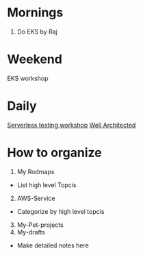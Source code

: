 

# Mornings

1. Do EKS by Raj

# Weekend

EKS workshop

# Daily

[Serverless testing workshop](https://catalog.us-east-1.prod.workshops.aws/workshops/0f9013f4-3960-426d-a445-dc3519b8e3d4/en-US)
[Well Architected](https://wa.aws.amazon.com/wat.map.en.html)

# How to organize

1. My Rodmaps
- List high level Topcis
2. AWS-Service
- Categorize by high level topcis
3. My-Pet-projects
4. My-drafts
- Make detailed notes here